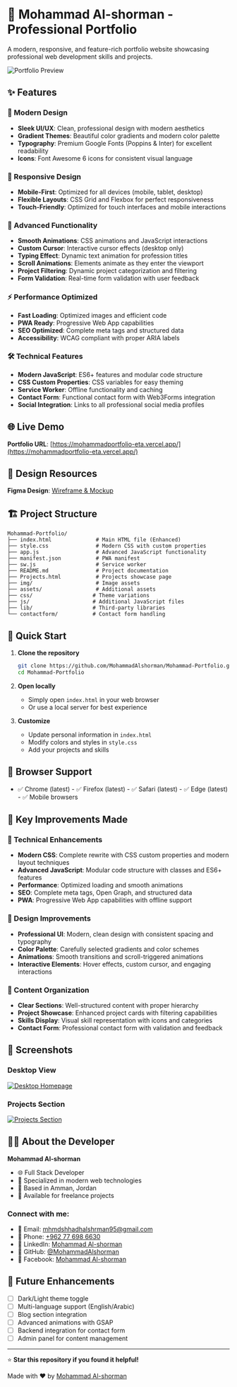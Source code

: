 # 🚀 Mohammad Al-shorman - Professional Portfolio

A modern, responsive, and feature-rich portfolio website showcasing professional web development skills and projects.

![Portfolio Preview](home%20page.png)

## ✨ Features

### 🎨 Modern Design
- **Sleek UI/UX**: Clean, professional design with modern aesthetics
- **Gradient Themes**: Beautiful color gradients and modern color palette
- **Typography**: Premium Google Fonts (Poppins & Inter) for excellent readability
- **Icons**: Font Awesome 6 icons for consistent visual language

### 📱 Responsive Design
- **Mobile-First**: Optimized for all devices (mobile, tablet, desktop)
- **Flexible Layouts**: CSS Grid and Flexbox for perfect responsiveness
- **Touch-Friendly**: Optimized for touch interfaces and mobile interactions

### 🎯 Advanced Functionality
- **Smooth Animations**: CSS animations and JavaScript interactions
- **Custom Cursor**: Interactive cursor effects (desktop only)
- **Typing Effect**: Dynamic text animation for profession titles
- **Scroll Animations**: Elements animate as they enter the viewport
- **Project Filtering**: Dynamic project categorization and filtering
- **Form Validation**: Real-time form validation with user feedback

### ⚡ Performance Optimized
- **Fast Loading**: Optimized images and efficient code
- **PWA Ready**: Progressive Web App capabilities
- **SEO Optimized**: Complete meta tags and structured data
- **Accessibility**: WCAG compliant with proper ARIA labels

### 🛠 Technical Features
- **Modern JavaScript**: ES6+ features and modular code structure
- **CSS Custom Properties**: CSS variables for easy theming
- **Service Worker**: Offline functionality and caching
- **Contact Form**: Functional contact form with Web3Forms integration
- **Social Integration**: Links to all professional social media profiles

## 🌐 Live Demo
**Portfolio URL**: [https://mohammadportfolio-eta.vercel.app/](https://mohammadportfolio-eta.vercel.app/)

## 🎨 Design Resources
**Figma Design**: [Wireframe & Mockup](https://www.figma.com/design/aostZlOv5bExKYVX7bPVOx/portfolio?node-id=1-2&p=f)

## 🏗 Project Structure

```
Mohammad-Portfolio/
├── index.html              # Main HTML file (Enhanced)
├── style.css               # Modern CSS with custom properties
├── app.js                  # Advanced JavaScript functionality
├── manifest.json           # PWA manifest
├── sw.js                   # Service worker
├── README.md               # Project documentation
├── Projects.html           # Projects showcase page
├── img/                    # Image assets
├── assets/                 # Additional assets
├── css/                   # Theme variations
├── js/                    # Additional JavaScript files
├── lib/                   # Third-party libraries
└── contactform/           # Contact form handling
```

## 🚀 Quick Start

1. **Clone the repository**
   ```bash
   git clone https://github.com/MohammadAlshorman/Mohammad-Portfolio.git
   cd Mohammad-Portfolio
   ```

2. **Open locally**
   - Simply open `index.html` in your web browser
   - Or use a local server for best experience

3. **Customize**
   - Update personal information in `index.html`
   - Modify colors and styles in `style.css`
   - Add your projects and skills

## 📱 Browser Support

- ✅ Chrome (latest) - ✅ Firefox (latest) - ✅ Safari (latest) - ✅ Edge (latest) - ✅ Mobile browsers

## 🎯 Key Improvements Made

### 🔧 Technical Enhancements
- **Modern CSS**: Complete rewrite with CSS custom properties and modern layout techniques
- **Advanced JavaScript**: Modular code structure with classes and ES6+ features
- **Performance**: Optimized loading and smooth animations
- **SEO**: Complete meta tags, Open Graph, and structured data
- **PWA**: Progressive Web App capabilities with offline support

### 🎨 Design Improvements
- **Professional UI**: Modern, clean design with consistent spacing and typography
- **Color Palette**: Carefully selected gradients and color schemes
- **Animations**: Smooth transitions and scroll-triggered animations
- **Interactive Elements**: Hover effects, custom cursor, and engaging interactions

### 📝 Content Organization
- **Clear Sections**: Well-structured content with proper hierarchy
- **Project Showcase**: Enhanced project cards with filtering capabilities
- **Skills Display**: Visual skill representation with icons and categories
- **Contact Form**: Professional contact form with validation and feedback

## 📸 Screenshots

### Desktop View
<a href="https://mohammadportfolio-eta.vercel.app/">
  <img src="home page.png" alt="Desktop Homepage">
</a>

### Projects Section
<a href="https://mohammadportfolio-eta.vercel.app/">
  <img src="project.png" alt="Projects Section">
</a>

## 👨‍💻 About the Developer

**Mohammad Al-shorman**
- 🌐 Full Stack Developer
- 🎯 Specialized in modern web technologies
- 📍 Based in Amman, Jordan
- 💼 Available for freelance projects

### Connect with me:
- 📧 Email: [mhmdshhadhalshrman95@gmail.com](mailto:mhmdshhadhalshrman95@gmail.com)
- 📱 Phone: [+962 77 698 6630](tel:+962776986630)
- 💼 LinkedIn: [Mohammad Al-shorman](https://www.linkedin.com/in/mohammad-al-shorman/)
- 🐙 GitHub: [@MohammadAlshorman](https://github.com/MohammadAlshorman)
- 📘 Facebook: [Mohammad Al-shorman](https://web.facebook.com/mohammad.shehadeh.alshorman)

## 🎯 Future Enhancements

- [ ] Dark/Light theme toggle
- [ ] Multi-language support (English/Arabic)
- [ ] Blog section integration
- [ ] Advanced animations with GSAP
- [ ] Backend integration for contact form
- [ ] Admin panel for content management

---

⭐ **Star this repository if you found it helpful!**

Made with ❤️ by [Mohammad Al-shorman](https://github.com/MohammadAlshorman)
